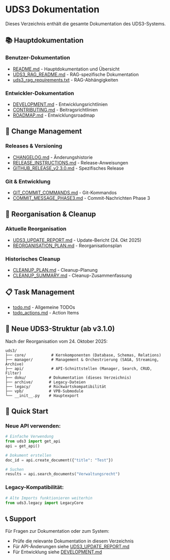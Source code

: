 # UDS3 Dokumentation

Dieses Verzeichnis enthält die gesamte Dokumentation des UDS3-Systems.

## 📚 Hauptdokumentation

### Benutzer-Dokumentation
- [README.md](README.md) - Hauptdokumentation und Übersicht
- [UDS3_RAG_README.md](UDS3_RAG_README.md) - RAG-spezifische Dokumentation
- [uds3_rag_requirements.txt](uds3_rag_requirements.txt) - RAG-Abhängigkeiten

### Entwickler-Dokumentation  
- [DEVELOPMENT.md](DEVELOPMENT.md) - Entwicklungsrichtlinien
- [CONTRIBUTING.md](CONTRIBUTING.md) - Beitragsrichtlinien
- [ROADMAP.md](ROADMAP.md) - Entwicklungsroadmap

## 🔄 Change Management

### Releases & Versioning
- [CHANGELOG.md](CHANGELOG.md) - Änderungshistorie
- [RELEASE_INSTRUCTIONS.md](RELEASE_INSTRUCTIONS.md) - Release-Anweisungen
- [GITHUB_RELEASE_v2.3.0.md](GITHUB_RELEASE_v2.3.0.md) - Spezifisches Release

### Git & Entwicklung
- [GIT_COMMIT_COMMANDS.md](GIT_COMMIT_COMMANDS.md) - Git-Kommandos
- [COMMIT_MESSAGE_PHASE3.md](COMMIT_MESSAGE_PHASE3.md) - Commit-Nachrichten Phase 3

## 🧹 Reorganisation & Cleanup

### Aktuelle Reorganisation
- [UDS3_UPDATE_REPORT.md](UDS3_UPDATE_REPORT.md) - Update-Bericht (24. Okt 2025)
- [REORGANISATION_PLAN.md](REORGANISATION_PLAN.md) - Reorganisationsplan

### Historisches Cleanup
- [CLEANUP_PLAN.md](CLEANUP_PLAN.md) - Cleanup-Planung
- [CLEANUP_SUMMARY.md](CLEANUP_SUMMARY.md) - Cleanup-Zusammenfassung

## 📋 Task Management
- [todo.md](todo.md) - Allgemeine TODOs
- [todo_actions.md](todo_actions.md) - Action Items

## 📁 Neue UDS3-Struktur (ab v3.1.0)

Nach der Reorganisation vom 24. Oktober 2025:

```
uds3/
├── core/           # Kernkomponenten (Database, Schemas, Relations)
├── manager/        # Management & Orchestrierung (SAGA, Streaming, Archive)
├── api/            # API-Schnittstellen (Manager, Search, CRUD, Filter)
├── doku/          # Dokumentation (dieses Verzeichnis)
├── archive/       # Legacy-Dateien
├── legacy/        # Rückwärtskompatibilität
├── vpb/           # VPB-Submodule
└── __init__.py    # Hauptexport
```

## 🚀 Quick Start

### Neue API verwenden:
```python
# Einfache Verwendung
from uds3 import get_api
api = get_api()

# Dokument erstellen
doc_id = api.create_document({"title": "Test"})

# Suchen
results = api.search_documents("Verwaltungsrecht")
```

### Legacy-Kompatibilität:
```python
# Alte Imports funktionieren weiterhin
from uds3.legacy import LegacyCore
```

## 📞 Support

Für Fragen zur Dokumentation oder zum System:
- Prüfe die relevante Dokumentation in diesem Verzeichnis
- Für API-Änderungen siehe [UDS3_UPDATE_REPORT.md](UDS3_UPDATE_REPORT.md)
- Für Entwicklung siehe [DEVELOPMENT.md](DEVELOPMENT.md)